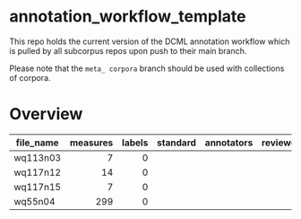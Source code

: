 # annotation_workflow_template

This repo holds the current version of the DCML annotation workflow which is pulled by all subcorpus repos upon push to their main branch. 

Please note that the `meta_ corpora` branch should be used with collections of corpora.


# Overview
|file_name|measures|labels|standard|annotators|reviewers|
|---------|-------:|-----:|--------|----------|---------|
|wq113n03 |       7|     0|        |          |         |
|wq117n12 |      14|     0|        |          |         |
|wq117n15 |       7|     0|        |          |         |
|wq55n04  |     299|     0|        |          |         |
